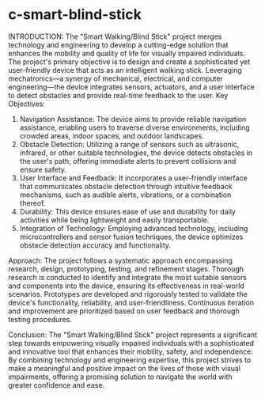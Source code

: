 # c-smart-blind-stick

INTRODUCTION:
The "Smart Walking/Blind Stick" project merges technology and engineering to develop a cutting-edge solution that enhances
the mobility and quality of life for visually impaired individuals.
The project's primary objective is to design and create a sophisticated yet user-friendly device that acts as an intelligent walking
stick. Leveraging mechatronics—a synergy of mechanical, electrical, and computer engineering—the device integrates sensors,
actuators, and a user interface to detect obstacles and provide real-time feedback to the user.
Key Objectives:
1. Navigation Assistance: The device aims to provide reliable navigation assistance, enabling users to traverse diverse
environments, including crowded areas, indoor spaces, and outdoor landscapes.
2. Obstacle Detection: Utilizing a range of sensors such as ultrasonic, infrared, or other suitable technologies, the device detects
obstacles in the user's path, offering immediate alerts to prevent collisions and ensure safety.
3. User Interface and Feedback: It incorporates a user-friendly interface that communicates obstacle detection through intuitive
feedback mechanisms, such as audible alerts, vibrations, or a combination thereof.
4. Durability: This device ensures ease of use and durability for daily activities while being lightweight and easily transportable.
5. Integration of Technology: Employing advanced technology, including microcontrollers and sensor fusion techniques, the
device optimizes obstacle detection accuracy and functionality.

Approach:
The project follows a systematic approach encompassing research, design, prototyping, testing, and refinement stages. Thorough
research is conducted to identify and integrate the most suitable sensors and components into the device, ensuring its
effectiveness in real-world scenarios.
Prototypes are developed and rigorously tested to validate the device's functionality, reliability, and user-friendliness. Continuous
iteration and improvement are prioritized based on user feedback and thorough testing procedures.

Conclusion:
The "Smart Walking/Blind Stick" project represents a significant step towards empowering visually impaired individuals with a
sophisticated and innovative tool that enhances their mobility, safety, and independence. By combining technology and
engineering expertise, this project strives to make a meaningful and positive impact on the lives of those with visual impairments,
offering a promising solution to navigate the world with greater confidence and ease.

